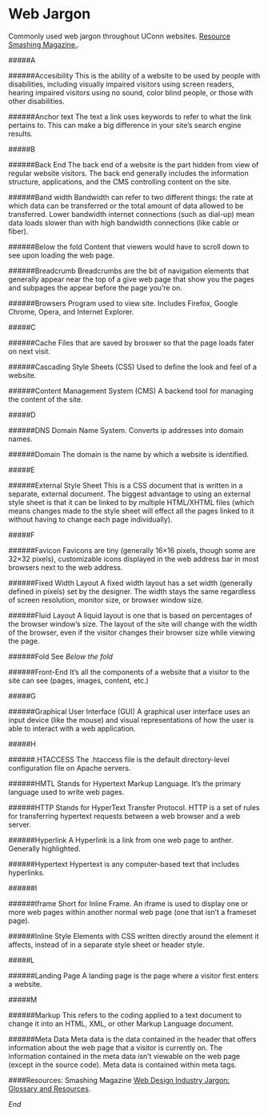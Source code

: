 Web Jargon
====================

Commonly used web jargon throughout UConn websites. [Resource Smashing Magazine.](http://www.smashingmagazine.com/2009/05/21/web-design-industry-jargon-glossary-and-resources/). 

#####A

######Accesibility
This is the ability of a website to be used by people with disabilities, including visually impaired visitors using screen readers, hearing impaired visitors using no sound, color blind people, or those with other disabilities. 


######Anchor text
The text a link uses keywords to refer to what the link pertains to. This can make a big difference in your site’s search engine results. 

#####B

######Back End
The back end of a website is the part hidden from view of regular website visitors. The back end generally includes the information structure, applications, and the CMS controlling content on the site.

######Band width
Bandwidth can refer to two different things: the rate at which data can be transferred or the total amount of data allowed to be transferred. Lower bandwidth internet connections (such as dial-up) mean data loads slower than with high bandwidth connections (like cable or fiber).

######Below the fold
Content that viewers would have to scroll down to see upon loading the web page. 

######Breadcrumb
Breadcrumbs are the bit of navigation elements that generally appear near the top of a give web page that show you the pages and subpages the appear before the page you’re on.

######Browsers
Program used to view site. Includes Firefox, Google Chrome, Opera, and Internet Explorer.

#####C

######Cache
Files that are saved by broswer so that the page loads fater on next visit.

######Cascading Style Sheets (CSS)
Used to define the look and feel of a website.

######Content Management System (CMS)
A backend tool for managing the content of the site. 

#####D

######DNS
Domain Name System. Converts ip addresses into domain names.

######Domain
The domain is the name by which a website is identified. 

#####E

######External Style Sheet
This is a CSS document that is written in a separate, external document. The biggest advantage to using an external style sheet is that it can be linked to by multiple HTML/XHTML files (which means changes made to the style sheet will effect all the pages linked to it without having to change each page individually).

#####F

######Favicon
Favicons are tiny (generally 16×16 pixels, though some are 32×32 pixels), customizable icons displayed in the web address bar in most browsers next to the web address. 

######Fixed Width Layout
A fixed width layout has a set width (generally defined in pixels) set by the designer. The width stays the same regardless of screen resolution, monitor size, or browser window size. 

######Fluid Layout
A liquid layout is one that is based on percentages of the browser window’s size. The layout of the site will change with the width of the browser, even if the visitor changes their browser size while viewing the page. 

######Fold
See *Below the fold*

######Front-End
It’s all the components of a website that a visitor to the site can see (pages, images, content, etc.) 

#####G

######Graphical User Interface (GUI)
A graphical user interface uses an input device (like the mouse) and visual representations of how the user is able to interact with a web application.

#####H

######.HTACCESS
The .htaccess file is the default directory-level configuration file on Apache servers. 

######HMTL
Stands for Hypertext Markup Language. It’s the primary language used to write web pages.

######HTTP
Stands for HyperText Transfer Protocol. HTTP is a set of rules for transferring hypertext requests between a web browser and a web server.

######Hyperlink
A Hyperlink is a link from one web page to anther. Generally highlighted. 

######Hypertext
Hypertext is any computer-based text that includes hyperlinks. 

######I

######Iframe
Short for Inline Frame. An iframe is used to display one or more web pages within another normal web page (one that isn’t a frameset page).

######Inline Style
Elements with CSS written directly around the element it affects, instead of in a separate style sheet or header style.

#####L

######Landing Page
A landing page is the page where a visitor first enters a website. 

#####M

######Markup
This refers to the coding applied to a text document to change it into an HTML, XML, or other Markup Language document.

######Meta Data
Meta data is the data contained in the header that offers information about the web page that a visitor is currently on. The information contained in the meta data isn’t viewable on the web page (except in the source code). Meta data is contained within meta tags.






####Resources:
Smashing Magazine [Web Design Industry Jargon: Glossary and Resources](http://www.smashingmagazine.com/2009/05/21/web-design-industry-jargon-glossary-and-resources/).



*End*